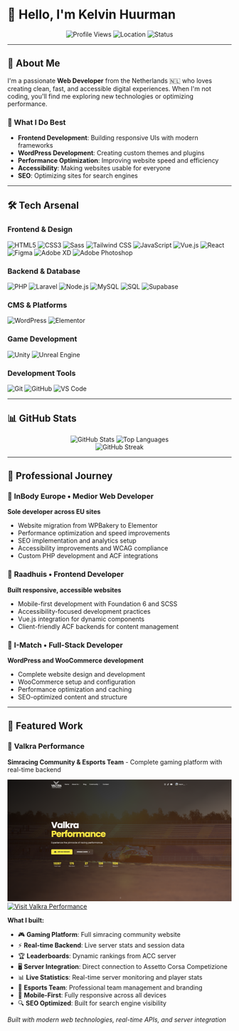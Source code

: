 # 👋 Hello, I'm Kelvin Huurman

<div align="center">
  <img src="https://komarev.com/ghpvc/?username=KelvinPH&style=flat-square&color=8A2BE2" alt="Profile Views" />
  <img src="https://img.shields.io/badge/From-Netherlands-FF6B6B?style=flat-square&logo=location" alt="Location" />
  <img src="https://img.shields.io/badge/Status-Available%20for%20Work-00C853?style=flat-square" alt="Status" />
</div>

---

## 🚀 About Me

I'm a passionate **Web Developer** from the Netherlands 🇳🇱 who loves creating clean, fast, and accessible digital experiences. When I'm not coding, you'll find me exploring new technologies or optimizing performance.

### 🎯 What I Do Best
- **Frontend Development**: Building responsive UIs with modern frameworks
- **WordPress Development**: Creating custom themes and plugins
- **Performance Optimization**: Improving website speed and efficiency
- **Accessibility**: Making websites usable for everyone
- **SEO**: Optimizing sites for search engines

---

## 🛠️ Tech Arsenal

### Frontend & Design
![HTML5](https://img.shields.io/badge/HTML5-E34F26?style=for-the-badge&logo=html5&logoColor=white)
![CSS3](https://img.shields.io/badge/CSS3-1572B6?style=for-the-badge&logo=css3&logoColor=white)
![Sass](https://img.shields.io/badge/Sass-CC6699?style=for-the-badge&logo=sass&logoColor=white)
![Tailwind CSS](https://img.shields.io/badge/Tailwind_CSS-06B6D4?style=for-the-badge&logo=tailwind-css&logoColor=white)
![JavaScript](https://img.shields.io/badge/JavaScript-F7DF1E?style=for-the-badge&logo=javascript&logoColor=black)
![Vue.js](https://img.shields.io/badge/Vue.js-4FC08D?style=for-the-badge&logo=vue.js&logoColor=white)
![React](https://img.shields.io/badge/React-20232A?style=for-the-badge&logo=react&logoColor=61DAFB)
![Figma](https://img.shields.io/badge/Figma-F24E1E?style=for-the-badge&logo=figma&logoColor=white)
![Adobe XD](https://img.shields.io/badge/Adobe_XD-FF61F6?style=for-the-badge&logo=adobe-xd&logoColor=white)
![Adobe Photoshop](https://img.shields.io/badge/Adobe_Photoshop-31A8FF?style=for-the-badge&logo=adobe-photoshop&logoColor=white)

### Backend & Database
![PHP](https://img.shields.io/badge/PHP-777BB4?style=for-the-badge&logo=php&logoColor=white)
![Laravel](https://img.shields.io/badge/Laravel-FF2D20?style=for-the-badge&logo=laravel&logoColor=white)
![Node.js](https://img.shields.io/badge/Node.js-339933?style=for-the-badge&logo=nodedotjs&logoColor=white)
![MySQL](https://img.shields.io/badge/MySQL-4479A1?style=for-the-badge&logo=mysql&logoColor=white)
![SQL](https://img.shields.io/badge/SQL-4479A1?style=for-the-badge&logo=mysql&logoColor=white)
![Supabase](https://img.shields.io/badge/Supabase-3ECF8E?style=for-the-badge&logo=supabase&logoColor=white)

### CMS & Platforms
![WordPress](https://img.shields.io/badge/WordPress-21759B?style=for-the-badge&logo=wordpress&logoColor=white)
![Elementor](https://img.shields.io/badge/Elementor-92003B?style=for-the-badge&logo=elementor&logoColor=white)

### Game Development
![Unity](https://img.shields.io/badge/Unity-000000?style=for-the-badge&logo=unity&logoColor=white)
![Unreal Engine](https://img.shields.io/badge/Unreal_Engine-313131?style=for-the-badge&logo=unrealengine&logoColor=white)

### Development Tools
![Git](https://img.shields.io/badge/Git-F05032?style=for-the-badge&logo=git&logoColor=white)
![GitHub](https://img.shields.io/badge/GitHub-100000?style=for-the-badge&logo=github&logoColor=white)
![VS Code](https://img.shields.io/badge/VS_Code-007ACC?style=for-the-badge&logo=visual-studio-code&logoColor=white)

---

## 📊 GitHub Stats

<div align="center">
  <img src="https://github-readme-stats.vercel.app/api?username=KelvinPH&show_icons=true&theme=default&hide_border=true&bg_color=ffffff&title_color=333333&text_color=666666&icon_color=FEEA27&hide_rank=true&include_all_commits=true&count_private=true" alt="GitHub Stats" />
  <img src="https://github-readme-stats.vercel.app/api/top-langs/?username=KelvinPH&layout=compact&theme=default&hide_border=true&bg_color=ffffff&title_color=333333&text_color=666666&langs_count=8" alt="Top Languages" />
</div>

<div align="center">
  <img src="https://github-readme-streak-stats.herokuapp.com/?user=KelvinPH&theme=default&hide_border=true" alt="GitHub Streak" />
</div>

---

## 💼 Professional Journey

### 🚀 **InBody Europe • Medior Web Developer**
**Sole developer across EU sites**
- Website migration from WPBakery to Elementor
- Performance optimization and speed improvements
- SEO implementation and analytics setup
- Accessibility improvements and WCAG compliance
- Custom PHP development and ACF integrations

### 🎨 **Raadhuis • Frontend Developer**
**Built responsive, accessible websites**
- Mobile-first development with Foundation 6 and SCSS
- Accessibility-focused development practices
- Vue.js integration for dynamic components
- Client-friendly ACF backends for content management

### 🛒 **I-Match • Full-Stack Developer**
**WordPress and WooCommerce development**
- Complete website design and development
- WooCommerce setup and configuration
- Performance optimization and caching
- SEO-optimized content and structure

---

## 🌟 Featured Work

### 🏁 **Valkra Performance**
**Simracing Community & Esports Team** - Complete gaming platform with real-time backend

<div align="left">
  <img src="assets/valkraperformancecom.png" alt="Valkra Performance Website" width="800" />
  
  <br/>
  
  <a href="https://valkraperformance.com/" target="_blank">
    <img src="https://img.shields.io/badge/Visit%20Website-feea27?style=for-the-badge&logo=globe&logoColor=black" alt="Visit Valkra Performance" />
  </a>
</div>

**What I built:**
- 🎮 **Gaming Platform**: Full simracing community website
- ⚡ **Real-time Backend**: Live server stats and session data
- 🏆 **Leaderboards**: Dynamic rankings from ACC server
- 🖥️ **Server Integration**: Direct connection to Assetto Corsa Competizione
- 📊 **Live Statistics**: Real-time server monitoring and player stats
- 🎯 **Esports Team**: Professional team management and branding
- 📱 **Mobile-First**: Fully responsive across all devices
- 🔍 **SEO Optimized**: Built for search engine visibility

*Built with modern web technologies, real-time APIs, and server integration*

